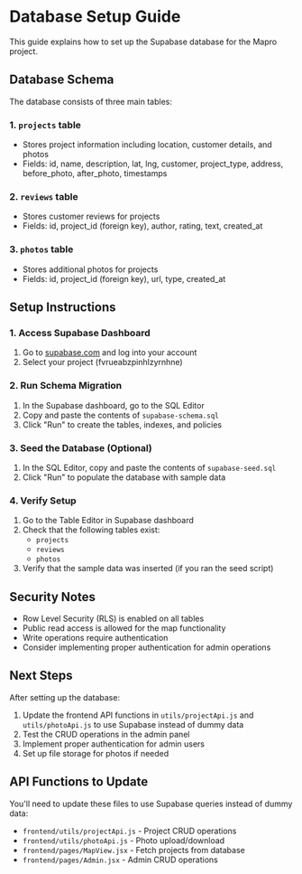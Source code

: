 # Database Setup Guide

This guide explains how to set up the Supabase database for the Mapro project.

## Database Schema

The database consists of three main tables:

### 1. `projects` table
- Stores project information including location, customer details, and photos
- Fields: id, name, description, lat, lng, customer, project_type, address, before_photo, after_photo, timestamps

### 2. `reviews` table
- Stores customer reviews for projects
- Fields: id, project_id (foreign key), author, rating, text, created_at

### 3. `photos` table
- Stores additional photos for projects
- Fields: id, project_id (foreign key), url, type, created_at

## Setup Instructions

### 1. Access Supabase Dashboard

1. Go to [supabase.com](https://supabase.com) and log into your account
2. Select your project (fvrueabzpinhlzyrnhne)

### 2. Run Schema Migration

1. In the Supabase dashboard, go to the SQL Editor
2. Copy and paste the contents of `supabase-schema.sql`
3. Click "Run" to create the tables, indexes, and policies

### 3. Seed the Database (Optional)

1. In the SQL Editor, copy and paste the contents of `supabase-seed.sql`
2. Click "Run" to populate the database with sample data

### 4. Verify Setup

1. Go to the Table Editor in Supabase dashboard
2. Check that the following tables exist:
   - `projects`
   - `reviews`
   - `photos`
3. Verify that the sample data was inserted (if you ran the seed script)

## Security Notes

- Row Level Security (RLS) is enabled on all tables
- Public read access is allowed for the map functionality
- Write operations require authentication
- Consider implementing proper authentication for admin operations

## Next Steps

After setting up the database:

1. Update the frontend API functions in `utils/projectApi.js` and `utils/photoApi.js` to use Supabase instead of dummy data
2. Test the CRUD operations in the admin panel
3. Implement proper authentication for admin users
4. Set up file storage for photos if needed

## API Functions to Update

You'll need to update these files to use Supabase queries instead of dummy data:

- `frontend/utils/projectApi.js` - Project CRUD operations
- `frontend/utils/photoApi.js` - Photo upload/download
- `frontend/pages/MapView.jsx` - Fetch projects from database
- `frontend/pages/Admin.jsx` - Admin CRUD operations